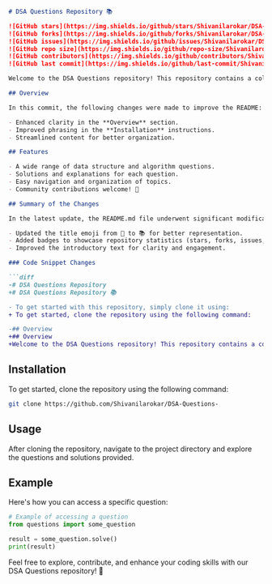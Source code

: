 ```markdown
# DSA Questions Repository 📚

![GitHub stars](https://img.shields.io/github/stars/Shivanilarokar/DSA-Questions-) 
![GitHub forks](https://img.shields.io/github/forks/Shivanilarokar/DSA-Questions-) 
![GitHub issues](https://img.shields.io/github/issues/Shivanilarokar/DSA-Questions-) 
![GitHub repo size](https://img.shields.io/github/repo-size/Shivanilarokar/DSA-Questions-) 
![GitHub contributors](https://img.shields.io/github/contributors/Shivanilarokar/DSA-Questions-) 
![GitHub last commit](https://img.shields.io/github/last-commit/Shivanilarokar/DSA-Questions-)

Welcome to the DSA Questions repository! This repository contains a collection of data structure and algorithm questions designed to help you master coding interviews and improve your problem-solving skills.

## Overview

In this commit, the following changes were made to improve the README:

- Enhanced clarity in the **Overview** section.
- Improved phrasing in the **Installation** instructions.
- Streamlined content for better organization.

## Features

- A wide range of data structure and algorithm questions.
- Solutions and explanations for each question.
- Easy navigation and organization of topics.
- Community contributions welcome! 🎉

## Summary of the Changes

In the latest update, the README.md file underwent significant modifications to enhance clarity and organization. Key changes include:

- Updated the title emoji from 📖 to 📚 for better representation.
- Added badges to showcase repository statistics (stars, forks, issues, etc.).
- Improved the introductory text for clarity and engagement.

### Code Snippet Changes

```diff
-# DSA Questions Repository
+# DSA Questions Repository 📚
```

```diff
- To get started with this repository, simply clone it using:
+ To get started, clone the repository using the following command:
```

```diff
-## Overview
+## Overview
+Welcome to the DSA Questions repository! This repository contains a collection of data structure and algorithm questions to help you master coding interviews and improve your problem-solving skills.
```

## Installation

To get started, clone the repository using the following command:

```bash
git clone https://github.com/Shivanilarokar/DSA-Questions-
```

## Usage

After cloning the repository, navigate to the project directory and explore the questions and solutions provided.

## Example

Here's how you can access a specific question:

```python
# Example of accessing a question
from questions import some_question

result = some_question.solve()
print(result)
```

Feel free to explore, contribute, and enhance your coding skills with our DSA Questions repository! 🚀
```